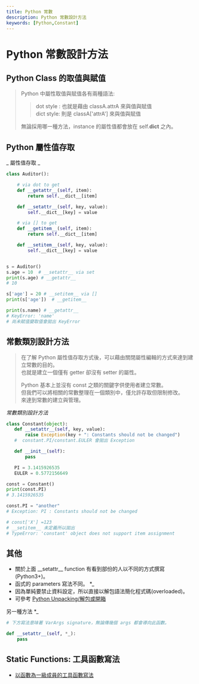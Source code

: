 ```yaml
---
title: Python 常數
description: Python 常數設計方法
keywords: [Python,Constant]
---
```


# Python 常數設計方法


## Python Class 的取值與賦值
> 
> Python 中屬性取值與賦值各有兩種語法:  
>  
>> dot style :  也就是藉由 classA.attrA 來與值與賦值  
>> dict style:  則是 classA['attrA'] 來與值與賦值  
>
> 無論採用哪一種方法，instance 的屬性值都會放在 self.__dict__ 之內。 


## Python 屬性值存取

_ 屬性值存取 _

```python
class Auditor():

    # via dot to get
    def __getattr__(self, item):
        return self.__dict__[item]

    def __setattr__(self, key, value):
        self.__dict__[key] = value

    # via [] to get
    def __getitem__(self, item):
        return self.__dict__[item]

    def __setitem__(self, key, value):
        self.__dict__[key] = value


s = Auditor()
s.age = 10  # __setattr__ via set
print(s.age) # __getattr__
# 10

s['age'] = 20 # __setitem__ via []
print(s['age'])  # __getitem__

print(s.name) # __getattr__
# KeyError: 'name'
# 尚未賦值變取值會拋出 KeyError
```


## 常數類別設計方法 

> 在了解 Python 屬性值存取方式後，可以藉由關閉屬性編輯的方式來達到建立常數的目的。  
> 也就是建立一個僅有 getter 卻沒有 setter 的屬性。
>
> Python 基本上並沒有 const 之類的關鍵字供使用者建立常數。   
> 但我們可以將相關的常數整理在一個類別中，僅允許存取但限制修改。  
> 來達到常數的建立與管理。  
 
_常數類別設計方法_ 

 ```python
 class Constant(object):
    def __setattr__(self, key, value):
        raise Exception(key + ": Constants should not be changed")
    #  constant.PI/constant.EULER 會拋出 Exception

    def __init__(self):
        pass

    PI = 3.1415926535
    EULER = 0.5772156649

const = Constant()
print(const.PI)
# 3.1415926535

const.PI = "another"
# Exception: PI : Constants should not be changed

# const['X'] =123
# __setitem__ 未定義所以拋出
# TypeError: 'constant' object does not support item assignment

 ```
 
 
## 其他
* 關於上面 \_\_setattr\_\_ function 有看到部份的人以不同的方式撰寫 (Python3+)。
* 函式的 parameters 寫法不同。 *\_ 
* 因為單純要禁止資料設定，所以直接以解包語法簡化程式碼(overloaded)。
* 可參考 [Python Unpacking/解包或開箱](./Python_2_unpack_lisit_map)

另一種方法 *\_

```python
# 下方寫法意味著 VarArgs signature，無論傳幾個 args 都會導向此函數。

def __setattr__(self, *_):
    pass
```

## Static Functions: 工具函數寫法
* [以函數為一級成員的工具函數寫法](./Python_2_Function)
 